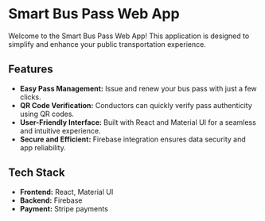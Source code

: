 # Smart Bus Pass Web App

Welcome to the Smart Bus Pass Web App! This application is designed to simplify and enhance your public transportation experience.

## Features

- **Easy Pass Management:** Issue and renew your bus pass with just a few clicks.
- **QR Code Verification:** Conductors can quickly verify pass authenticity using QR codes.
- **User-Friendly Interface:** Built with React and Material UI for a seamless and intuitive experience.
- **Secure and Efficient:** Firebase integration ensures data security and app reliability.

## Tech Stack

- **Frontend:** React, Material UI
- **Backend:** Firebase
- **Payment:** Stripe payments
  
